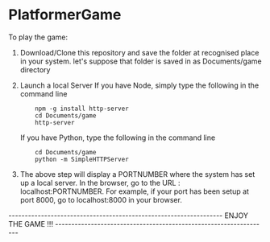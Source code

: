 # PlatformerGame

To play the game:

1. Download/Clone this repository and save the folder at recognised place in your system.
  let's suppose that folder is saved in as Documents/game directory

2. Launch a local Server
    If you have Node, simply type the following in the command line
    ```
        npm -g install http-server
        cd Documents/game
        http-server
    ```
    If you have Python, type the following in the command line
    ```
        cd Documents/game
        python -m SimpleHTTPServer
    ```
3. The above step will display a PORTNUMBER where the system has set up a local server.
   In the browser, go to the URL : localhost:PORTNUMBER.
   For example, if your port has been setup at port 8000, go to 
   localhost:8000
   in your browser.
   
   
------------------------------------------------------------------ ENJOY THE GAME !!! ------------------------------------------------------------------
